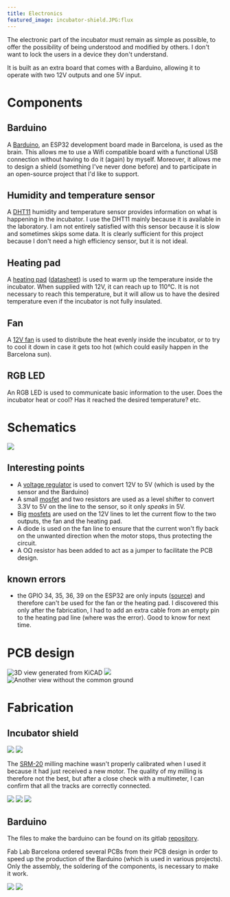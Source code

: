 ```yaml
---
title: Electronics
featured_image: incubator-shield.JPG:flux
---
```


The electronic part of the incubator must remain as simple as possible, to offer the possibility of being understood and modified by others. I don't want to lock the users in a device they don't understand.

It is built as an extra board that comes with a Barduino, allowing it to operate with two 12V outputs and one 5V input.

# Components

## Barduino

A [Barduino](https://gitlab.com/fablabbcn-projects/electronics/barduino), an ESP32 development board made in Barcelona, is used as the brain. This allows me to use a Wifi compatible board with a functional USB connection without having to do it (again) by myself. Moreover, it allows me to design a shield (something I've never done before) and to participate in an open-source project that I'd like to support.

## Humidity and temperature sensor

A [DHT11](https://www.adafruit.com/product/386) humidity and temperature sensor provides information on what is happening in the incubator. I use the DHT11 mainly because it is available in the laboratory. I am not entirely satisfied with this sensor because it is slow and sometimes skips some data. It is clearly sufficient for this project because I don't need a high efficiency sensor, but it is not ideal.

## Heating pad

A [heating pad](https://www.adafruit.com/product/1481) ([datasheet](https://cdn-shop.adafruit.com/datasheets/Ultra+Heating+Fabric.pdf)) is used to warm up the temperature inside the incubator. When supplied with 12V, it can reach up to 110°C. It is not necessary to reach this temperature, but it will allow us to have the desired temperature even if the incubator is not fully insulated.

## Fan

A [12V fan](https://www.sparkfun.com/products/16034) is used to distribute the heat evenly inside the incubator, or to try to cool it down in case it gets too hot (which could easily happen in the Barcelona sun).

## RGB LED

An RGB LED is used to communicate basic information to the user. Does the incubator heat or cool? Has it reached the desired temperature? etc.

# Schematics

![](schematics.svg)

## Interesting points

- A [voltage regulator](https://www.onsemi.com/pub/Collateral/NCP1117-D.PDF) is used to convert 12V to 5V (which is used by the sensor and the Barduino)
- A small [mosfet](https://www.onsemi.com/pub/Collateral/NDS355AN-D.PDF) and two resistors are used as a level shifter to convert 3.3V to 5V on the line to the sensor, so it only *speaks* in 5V.
- Big [mosfets](https://www.onsemi.com/pub/Collateral/RFD16N05LSM-D.PDF) are used on the 12V lines to let the current flow to the two outputs, the fan and the heating pad.
- A diode is used on the fan line to ensure that the current won't fly back on the unwanted direction when the motor stops, thus protecting the circuit.
- A OΩ resistor has been added to act as a jumper to facilitate the PCB design.

## known errors

- the GPIO 34, 35, 36, 39 on the ESP32 are only inputs ([source](https://randomnerdtutorials.com/esp32-pinout-reference-gpios/)) and therefore can't be used for the fan or the heating pad. I discovered this only after the fabrication, I had to add an extra cable from an empty pin to the heating pad line (where was the error). Good to know for next time.

# PCB design

![3D view generated from KiCAD](incubator-esp-3D.png)
![](output-pcb.png)
![Another view without the common ground](output-pcb-without-gnd.png)

# Fabrication

## Incubator shield

![](fab-01.jpg)
![](fab-02.jpg)

The [SRM-20](https://www.rolanddga.com/products/3d/srm-20-small-milling-machine) milling machine wasn't properly calibrated when I used it because it had just received a new motor. The quality of my milling is therefore not the best, but after a close check with a multimeter, I can confirm that all the tracks are correctly connected.

![](fab-03.jpg)
![](fab-04.jpg)
![](fab-05.jpg)

## Barduino

The files to make the barduino can be found on its gitlab [repository](https://gitlab.com/fablabbcn-projects/electronics/barduino/-/tree/master/barduino-microusb-2.2).

Fab Lab Barcelona ordered several PCBs from their PCB design in order to speed up the production of the Barduino (which is used in various projects). Only the assembly, the soldering of the components, is necessary to make it work.

![](incubator-traces.JPG)
![](incub-overview.jpg)